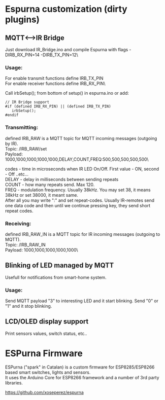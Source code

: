 # Espurna customization (dirty plugins)
## MQTT<-->IR Bridge

Just download IR_Bridge.ino and compile Espurna with flags -DIRB_RX_PIN=14 -DIRB_TX_PIN=12\

### Usage:

 For enable transmit functions define IRB_TX_PIN\
 For enable receiver functions define IRB_RX_PIN\

 Call irbSetup(); from bottom of setup() in espurna.ino or add:

```
// IR Bridge support
#if (defined IRB_RX_PIN) || (defined IRB_TX_PIN)
   irbSetup();
#endif
```

### Transmitting:
 defined IRB_RAW is a MQTT topic for MQTT incoming messages (outgoing by IR).\
 Topic: <root>/IRB_RAW/set\
 Payload: 1000,1000,1000,1000,1000,DELAY,COUNT,FREQ:500,500,500,500,500\

 codes - time in microseconds when IR LED On/Off. First value - ON, second - Off ..etc...\
 DELAY - delay in milliseconds between sending repeats\
 COUNT - how many repeats send. Max 120.\
 FREQ - modulation frequency. Usually 38kHz. You may set 38, it means 38kHz or set 38000, it meant same.\
 After all you may write ":" and set repeat-codes. Usually IR-remotes send one data code and then until we continue pressing key, they send short repeat codes.

### Receiving:
 defined IRB_RAW_IN is a MQTT topic for IR incoming messages (outgoing to MQTT).\
 Topic: <root>/IRB_RAW_IN\
 Payload: 1000,1000,1000,1000,1000\

## Blinking of LED managed by MQTT
Usefull for notifications from smart-home system.

### Usage:
Send MQTT payload "3" to interesting LED and it start blinking. Send "0" or "1" and it stop blinking.

## <dev> LCD/OLED display support
Print sensors values, switch status, etc..


# ESPurna Firmware

ESPurna ("spark" in Catalan) is a custom firmware for ESP8285/ESP8266 based smart switches, lights and sensors.\
It uses the Arduino Core for ESP8266 framework and a number of 3rd party libraries.

https://github.com/xoseperez/espurna